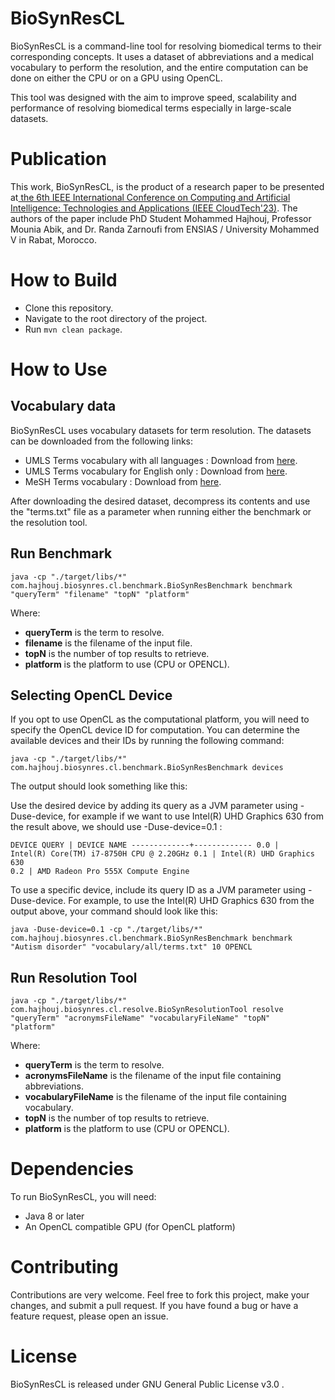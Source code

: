 # BioSynResCL

BioSynResCL is a command-line tool for resolving biomedical terms to their corresponding concepts. It uses a dataset of abbreviations and a medical vocabulary to perform the resolution, and the entire computation can be done on either the CPU or on a GPU using OpenCL.

This tool was designed with the aim to improve speed, scalability and performance of resolving biomedical terms especially in large-scale datasets.

# Publication
This work, BioSynResCL, is the product of a research paper to be presented at[ the 6th IEEE International Conference on Computing and Artificial Intelligence: Technologies and Applications (IEEE CloudTech'23)](http://www.macc.ma/cloudtech23/). The authors of the paper include PhD Student Mohammed Hajhouj, Professor Mounia Abik, and Dr. Randa Zarnoufi from ENSIAS / University Mohammed V in Rabat, Morocco.

# How to Build

* Clone this repository.
* Navigate to the root directory of the project.
* Run <code>mvn clean package</code>.

# How to Use
## Vocabulary data

BioSynResCL uses vocabulary datasets for term resolution. The datasets can be downloaded from the following links:

* UMLS Terms vocabulary with all languages : Download from [here](http://89.40.6.5/all.zip).
* UMLS Terms vocabulary for English only : Download from [here](http://89.40.6.5/eng.zip).
* MeSH Terms vocabulary : Download from [here](http://89.40.6.5/msh.zip).

After downloading the desired dataset, decompress its contents and use the "terms.txt" file as a parameter when running either the benchmark or the resolution tool.

## Run Benchmark

<code>java -cp "./target/libs/*" com.hajhouj.biosynres.cl.benchmark.BioSynResBenchmark benchmark "queryTerm" "filename" "topN" "platform"</code>

Where:

* **queryTerm** is the term to resolve.
* **filename** is the filename of the input file.
* **topN** is the number of top results to retrieve.
* **platform** is the platform to use (CPU or OPENCL).

## Selecting OpenCL Device

If you opt to use OpenCL as the computational platform, you will need to specify the OpenCL device ID for computation. You can determine the available devices and their IDs by running the following command:

<code>java -cp "./target/libs/*" com.hajhouj.biosynres.cl.benchmark.BioSynResBenchmark devices</code>

The output should look something like this:

Use the desired device by adding its query as a JVM parameter using -Duse-device, for example if we want to use Intel(R) UHD Graphics 630 from the result above, we should use -Duse-device=0.1 :

<code>DEVICE QUERY | DEVICE NAME
-------------+-------------
0.0          | Intel(R) Core(TM) i7-8750H CPU @ 2.20GHz
0.1          | Intel(R) UHD Graphics 630
0.2          | AMD Radeon Pro 555X Compute Engine</code>


To use a specific device, include its query ID as a JVM parameter using -Duse-device. For example, to use the Intel(R) UHD Graphics 630 from the output above, your command should look like this:

`java -Duse-device=0.1 -cp "./target/libs/*" com.hajhouj.biosynres.cl.benchmark.BioSynResBenchmark benchmark "Autism disorder" "vocabulary/all/terms.txt" 10 OPENCL`

## Run Resolution Tool

<code>java -cp "./target/libs/*" com.hajhouj.biosynres.cl.resolve.BioSynResolutionTool resolve "queryTerm" "acronymsFileName" "vocabularyFileName" "topN" "platform"</code>

Where:

* **queryTerm** is the term to resolve.
* **acronymsFileName** is the filename of the input file containing abbreviations.
* **vocabularyFileName** is the filename of the input file containing vocabulary.
* **topN** is the number of top results to retrieve.
* **platform** is the platform to use (CPU or OPENCL).

# Dependencies

To run BioSynResCL, you will need:

* Java 8 or later
* An OpenCL compatible GPU (for OpenCL platform)



# Contributing

Contributions are very welcome. Feel free to fork this project, make your changes, and submit a pull request. If you have found a bug or have a feature request, please open an issue.

# License

BioSynResCL is released under GNU General Public License v3.0 .

